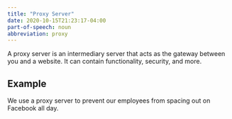 ```yaml
---
title: "Proxy Server"
date: 2020-10-15T21:23:17-04:00 
part-of-speech: noun
abbreviation: proxy
---
```


A proxy server is an intermediary server that acts as the gateway between you and a website. It can contain functionality, security, and more.

## Example 

We use a proxy server to prevent our employees from spacing out on Facebook all day. 